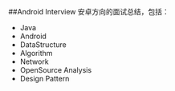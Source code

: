 ##Android Interview
安卓方向的面试总结，包括：

- Java
- Android
- DataStructure
- Algorithm
- Network
- OpenSource Analysis
- Design Pattern